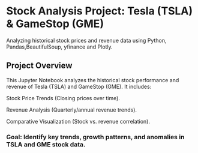 # Stock Analysis Project: Tesla (TSLA) & GameStop (GME)
Analyzing historical stock prices and revenue data using Python, Pandas,BeautifulSoup, yfinance and Plotly.
## Project Overview
This Jupyter Notebook analyzes the historical stock performance and revenue of Tesla (TSLA) and GameStop (GME). It includes:

Stock Price Trends (Closing prices over time).

Revenue Analysis (Quarterly/annual revenue trends).

Comparative Visualization (Stock vs. revenue correlation).

### Goal: Identify key trends, growth patterns, and anomalies in TSLA and GME stock data.

